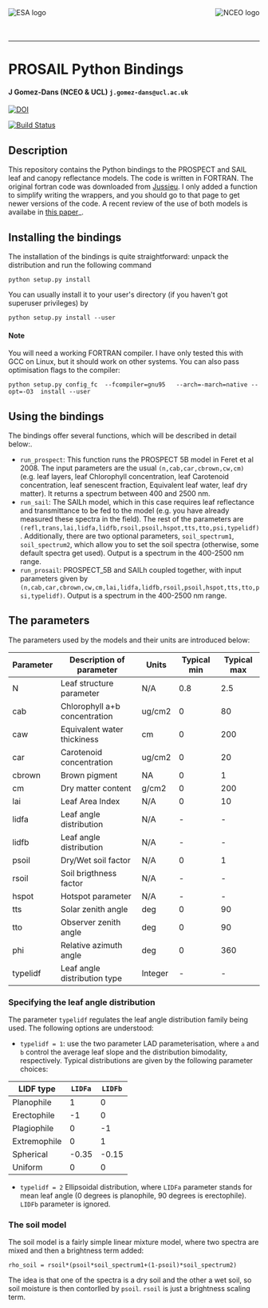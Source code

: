 <img src="https://www.nceo.ac.uk/wp-content/themes/nceo/assets/images//logos/img_logo_white.svg" scale=50% alt="NCEO logo" align="right" />
<img src="http://www.esa.int/esalogo/images/logotype/img_colorlogo_darkblue.gif" scale=20% alt="ESA logo" align="left" />

<br/>
<br/>
<br/>

---

# PROSAIL Python Bindings

#### J Gomez-Dans (NCEO & UCL) ``j.gomez-dans@ucl.ac.uk``

[![DOI](https://zenodo.org/badge/19469/jgomezdans/prosail.svg)](https://zenodo.org/badge/latestdoi/19469/jgomezdans/prosail)

[![Build Status](https://travis-ci.org/jgomezdans/prosail.png)](https://travis-ci.org/jgomezdans/prosail)


## Description

This repository contains the Python bindings to the PROSPECT and SAIL leaf and 
canopy reflectance models. The code is written in FORTRAN. The original fortran
code was downloaded from [Jussieu](http://teledetection.ipgp.jussieu.fr/prosail/). 
I only added a function to simplify writing the wrappers, and you should go to
that page to get newer versions of the code. A recent review of the use of both
models is availabe in [this paper](http://webdocs.dow.wur.nl/internet/grs/Workshops/Environmental_Applications_Imaging_Spectroscopy/12_Jacquemoud_Prospect/IEEE_Jacquemoud_PROSPECT.pdf)_.


## Installing the bindings

The installation of the bindings is quite straightforward: unpack the distribution
and run the following command   

    python setup.py install
    
You can usually install it to your user's directory (if you haven't got superuser
privileges) by 

    python setup.py install --user
    
#### **Note**

    
You will need a working FORTRAN compiler. I have only tested this with GCC on Linux, but it should work on other systems. You can also pass optimisation flags to the compiler: 
    
    python setup.py config_fc  --fcompiler=gnu95   --arch=-march=native --opt=-O3  install --user
    
## Using the bindings

The bindings offer several functions, which will be described in detail below:.

* ``run_prospect``: This function runs the PROSPECT 5B model in Feret et al 2008. The input parameters are the usual ``(n,cab,car,cbrown,cw,cm)`` (e.g. leaf layers, leaf Chlorophyll concentration, leaf Carotenoid concentration, leaf senescent fraction, Equivalent leaf water, leaf dry matter). It returns a spectrum between 400 and 2500 nm.
* ``run_sail``:  The SAILh model, which in this case requires leaf reflectance and transmittance to be fed to the model (e.g. you have already measured these spectra in the field). The rest of the parameters are ``(refl,trans,lai,lidfa,lidfb,rsoil,psoil,hspot,tts,tto,psi,typelidf)``. Additionally, there are two optional parameters, ``soil_spectrum1``, ``soil_spectrum2``, which allow you to set the soil spectra (otherwise, some default spectra get used). Output is a spectrum in the 400-2500 nm range.
* ``run_prosail``: PROSPECT_5B and SAILh coupled together, with input parameters given by ``(n,cab,car,cbrown,cw,cm,lai,lidfa,lidfb,rsoil,psoil,hspot,tts,tto,psi,typelidf)``. Output is a spectrum in the 400-2500 nm range.


## The parameters

The parameters used by the models and their units are introduced below:

| Parameter   | Description of parameter        | Units        |Typical min | Typical max |
|-------------|---------------------------------|--------------|------------|-------------|
|   N         | Leaf structure parameter        | N/A          | 0.8        | 2.5         |
|  cab        | Chlorophyll a+b concentration   | ug/cm2       | 0          | 80          |
|  caw        | Equivalent water thickiness     | cm           | 0          | 200         |
|  car        | Carotenoid concentration        | ug/cm2       | 0          | 20          |
|  cbrown     | Brown pigment                   | NA           | 0          | 1           |
|  cm         | Dry matter content              | g/cm2        | 0          | 200         |
|  lai        | Leaf Area Index                 | N/A          | 0          | 10          |
|  lidfa      | Leaf angle distribution         | N/A          | -          | -           |
|  lidfb      | Leaf angle distribution         | N/A          | -          | -           |
|  psoil      | Dry/Wet soil factor             | N/A          | 0          | 1           |
|  rsoil      | Soil brigthness factor          | N/A          | -          | -           |
|  hspot      | Hotspot parameter               | N/A          | -          | -           |
|  tts        | Solar zenith angle              | deg          | 0          | 90          |
|  tto        | Observer zenith angle           | deg          | 0          | 90          |
|  phi        | Relative azimuth angle          | deg          | 0          | 360         |
| typelidf    | Leaf angle distribution type    | Integer      | -          | -           |

### Specifying the leaf angle distribution

The parameter ``typelidf`` regulates the leaf angle distribution family being used. The following options are understood:

* ``typelidf = 1``: use the two parameter LAD parameterisation, where ``a`` and ``b`` control the average leaf slope and the distribution bimodality, respectively. Typical distributions
are given by the following parameter  choices:

| LIDF type    | ``LIDFa`` |  ``LIDFb``       |
|--------------|-----------|------------------|
| Planophile   |    1      |  0               |
|   Erectophile|    -1     |   0              |
|   Plagiophile|     0     |  -1              |
|  Extremophile|    0      |  1               |
|   Spherical  |    -0.35  |  -0.15           |
|   Uniform    |     0     |   0              |

* ``typelidf = 2`` Ellipsoidal distribution, where ``LIDFa`` parameter stands for mean leaf angle (0 degrees is planophile, 90 degrees is erectophile). ``LIDFb`` parameter is ignored.
   
### The soil model

The soil model is a fairly simple linear mixture model, where two spectra are mixed and then a brightness term added:

    rho_soil = rsoil*(psoil*soil_spectrum1+(1-psoil)*soil_spectrum2)


The idea is that one of the spectra is a dry soil and the other a wet soil, so soil moisture is then contorlled by ``psoil``. ``rsoil`` is just a brightness scaling term.


